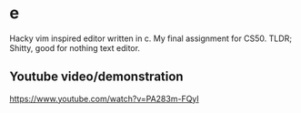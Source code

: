 # e
Hacky vim inspired editor written in c. My final assignment for CS50. TLDR; Shitty, good for nothing text editor.

## Youtube video/demonstration
https://www.youtube.com/watch?v=PA283m-FQyI
